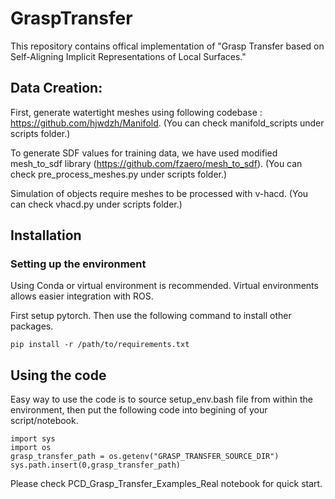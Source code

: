 # GraspTransfer
This repository contains offical implementation of "Grasp Transfer based on Self-Aligning Implicit Representations of Local Surfaces."

## Data Creation:

First, generate watertight meshes using following codebase : https://github.com/hjwdzh/Manifold. (You can check manifold_scripts under scripts folder.)

To generate SDF values for training data, we have used modified mesh_to_sdf library (https://github.com/fzaero/mesh_to_sdf). (You can check pre_process_meshes.py under scripts folder.)

Simulation of objects require meshes to be processed with v-hacd. (You can check vhacd.py under scripts folder.)

## Installation

### Setting up the environment
Using Conda or virtual environment is recommended. Virtual environments allows easier integration with ROS. 

First setup pytorch. Then use the following command to install other packages.

```
pip install -r /path/to/requirements.txt
```

## Using the code

Easy way to use the code is to source setup_env.bash file from within the environment, then put the following code into begining of your script/notebook.

```
import sys
import os
grasp_transfer_path = os.getenv("GRASP_TRANSFER_SOURCE_DIR")
sys.path.insert(0,grasp_transfer_path)
```

Please check PCD_Grasp_Transfer_Examples_Real notebook for quick start.

